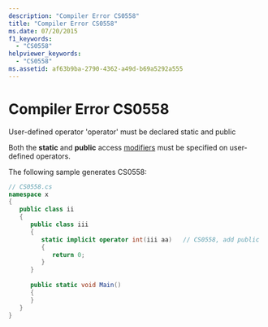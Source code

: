 ```yaml
---
description: "Compiler Error CS0558"
title: "Compiler Error CS0558"
ms.date: 07/20/2015
f1_keywords: 
  - "CS0558"
helpviewer_keywords: 
  - "CS0558"
ms.assetid: af63b9ba-2790-4362-a49d-b69a5292a555
---
```

# Compiler Error CS0558
User-defined operator 'operator' must be declared static and public  
  
 Both the **static** and **public** access [modifiers](/dotnet/csharp/language-reference/keywords) must be specified on user-defined operators.  
  
 The following sample generates CS0558:  
  
```csharp  
// CS0558.cs  
namespace x  
{  
   public class ii  
   {  
      public class iii  
      {  
         static implicit operator int(iii aa)   // CS0558, add public  
         {  
            return 0;  
         }  
      }  
  
      public static void Main()  
      {  
      }  
   }  
}  
```
